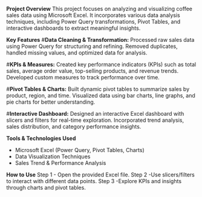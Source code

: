**Project Overview**
This project focuses on analyzing and visualizing coffee sales data using Microsoft Excel. It incorporates various data analysis techniques, including Power Query transformations, Pivot Tables, and interactive dashboards to extract meaningful insights.

**Key Features**
#**Data Cleaning & Transformation:**
Processed raw sales data using Power Query for structuring and refining.
Removed duplicates, handled missing values, and optimized data for analysis.

#**KPIs & Measures:**
Created key performance indicators (KPIs) such as total sales, average order value, top-selling products, and revenue trends.
Developed custom measures to track performance over time.

#**Pivot Tables & Charts:**
Built dynamic pivot tables to summarize sales by product, region, and time.
Visualized data using bar charts, line graphs, and pie charts for better understanding.

#**Interactive Dashboard:**
Designed an interactive Excel dashboard with slicers and filters for real-time exploration.
Incorporated trend analysis, sales distribution, and category performance insights.

**Tools & Technologies Used**
- Microsoft Excel (Power Query, Pivot Tables, Charts)
- Data Visualization Techniques
- Sales Trend & Performance Analysis

**How to Use**
Step 1 - Open the provided Excel file.
Step 2 -Use slicers/filters to interact with different data points.
Step 3 -Explore KPIs and insights through charts and pivot tables.
